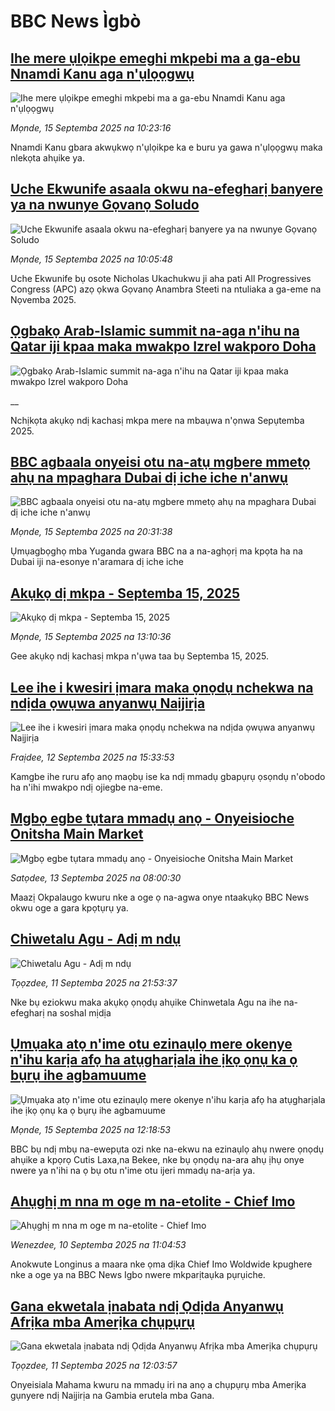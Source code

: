 # BBC News Ìgbò## [Ihe mere ụlọikpe emeghi mkpebi ma a ga-ebu Nnamdi Kanu aga n'ụlọọgwụ](https://www.bbc.com/igbo/articles/c9wdgjg81kpo?at_medium=RSS&at_campaign=rss?at_campaign=githubrss)![Ihe mere ụlọikpe emeghi mkpebi ma a ga-ebu Nnamdi Kanu aga n'ụlọọgwụ](https://ichef.bbci.co.uk/ace/ws/240/cpsprodpb/8659/live/9bd28540-8f31-11f0-b391-6936825093bd.png)_Mọnde, 15 Septemba 2025 na 10:23:16_Nnamdi Kanu gbara akwụkwọ n'ụlọikpe ka e buru ya gawa n'ụlọọgwụ maka nlekọta ahụike ya.## [Uche Ekwunife asaala okwu na-efegharị banyere ya na nwunye Gọvanọ Soludo](https://www.bbc.com/igbo/articles/c8jmejy4gdlo?at_medium=RSS&at_campaign=rss?at_campaign=githubrss)![Uche Ekwunife asaala okwu na-efegharị banyere ya na nwunye Gọvanọ Soludo](https://ichef.bbci.co.uk/ace/ws/240/cpsprodpb/86a0/live/24a375f0-921b-11f0-b391-6936825093bd.jpg)_Mọnde, 15 Septemba 2025 na 10:05:48_Uche Ekwunife bụ osote Nicholas Ukachukwu ji aha pati All Progressives Congress (APC) azọ ọkwa Gọvanọ Anambra Steeti na ntuliaka a ga-eme na Nọvemba 2025.## [Ọgbakọ Arab-Islamic summit na-aga n'ihu na Qatar iji kpaa maka mwakpo Izrel wakporo Doha](https://www.bbc.co.uk/igbo/live/cgr9ekd99rxt?at_medium=RSS&at_campaign=rss?at_campaign=githubrss)![Ọgbakọ Arab-Islamic summit na-aga n'ihu na Qatar iji kpaa maka mwakpo Izrel wakporo Doha](https://ichef.bbci.co.uk/ace/standard/240/cpsprodpb/bd60/live/775a5dd0-9208-11f0-84c8-99de564f0440.jpg)__Nchịkọta akụkọ ndị kachasị mkpa mere na mbaụwa n'ọnwa Sepụtemba 2025.## [BBC agbaala onyeisi otu na-atụ mgbere mmetọ ahụ na mpaghara Dubai dị iche iche n'anwụ](https://www.bbc.com/igbo/articles/cg4214pvl2wo?at_medium=RSS&at_campaign=rss?at_campaign=githubrss)![BBC agbaala onyeisi otu na-atụ mgbere mmetọ ahụ na mpaghara Dubai dị iche iche n'anwụ](https://ichef.bbci.co.uk/ace/ws/240/cpsprodpb/1c16/live/c327cfd0-919b-11f0-b391-6936825093bd.jpg)_Mọnde, 15 Septemba 2025 na 20:31:38_Ụmụagbọghọ mba Yuganda gwara BBC na a na-aghọrị ma kpọta ha na Dubai iji na-esonye n'aramara dị iche iche## [Akụkọ dị mkpa - Septemba 15, 2025](https://www.bbc.com/igbo/articles/c5yk0k4y23qo?at_medium=RSS&at_campaign=rss?at_campaign=githubrss)![Akụkọ dị mkpa - Septemba 15, 2025](https://ichef.bbci.co.uk/ace/ws/240/cpsprodpb/f1a0/live/52df1610-60be-11f0-a40e-a1af2950b220.jpg)_Mọnde, 15 Septemba 2025 na 13:10:36_Gee akụkọ ndị kachasị mkpa n'ụwa taa bụ Septemba 15, 2025.## [Lee ihe i kwesiri ịmara maka ọnọdụ nchekwa na ndịda ọwụwa anyanwụ Naịjirịa ](https://www.bbc.com/igbo/articles/czxp0egq1l0o?at_medium=RSS&at_campaign=rss?at_campaign=githubrss)![Lee ihe i kwesiri ịmara maka ọnọdụ nchekwa na ndịda ọwụwa anyanwụ Naịjirịa ](https://ichef.bbci.co.uk/ace/ws/240/cpsprodpb/7a44/live/ae0c0190-784e-11f0-8071-1788c7e8ae0e.jpg)_Fraịdee, 12 Septemba 2025 na 15:33:53_Kamgbe ihe ruru afọ anọ maọbụ ise ka ndị mmadụ gbapụrụ ọsọndụ n'obodo ha n'ihi mwakpo ndị ojiegbe na-eme.## [Mgbọ egbe tụtara mmadụ anọ - Onyeisioche Onitsha Main Market](https://www.bbc.com/igbo/articles/c5yg7kn0yrgo?at_medium=RSS&at_campaign=rss?at_campaign=githubrss)![Mgbọ egbe tụtara mmadụ anọ - Onyeisioche Onitsha Main Market](https://ichef.bbci.co.uk/ace/ws/240/cpsprodpb/7e85/live/8daecff0-9076-11f0-8846-9bcb3d85cb2b.jpg)_Satọdee, 13 Septemba 2025 na 08:00:30_Maazị Okpalaugo kwuru nke a oge ọ na-agwa onye ntaakụkọ BBC News okwu oge a gara kpọtụrụ ya.## [Chiwetalu Agu - Adị m ndụ](https://www.bbc.com/igbo/articles/c20v3rr8yd5o?at_medium=RSS&at_campaign=rss?at_campaign=githubrss)![Chiwetalu Agu - Adị m ndụ](https://ichef.bbci.co.uk/ace/ws/240/cpsprodpb/e248/live/90234fe0-8f59-11f0-8fab-85f9fe468d17.jpg)_Tọọzdee, 11 Septemba 2025 na 21:53:37_Nke bụ eziokwu maka akụkọ ọnọdụ ahụike Chinwetala Agu na ihe na-efegharị na soshal mịdịa## [Ụmụaka atọ n'ime otu ezinaụlọ mere okenye n'ihu karịa afọ ha atụgharịala ihe ịkọ ọnụ ka ọ bụrụ ihe agbamuume](https://www.bbc.com/igbo/articles/cx27vdjvv20o?at_medium=RSS&at_campaign=rss?at_campaign=githubrss)![Ụmụaka atọ n'ime otu ezinaụlọ mere okenye n'ihu karịa afọ ha atụgharịala ihe ịkọ ọnụ ka ọ bụrụ ihe agbamuume](https://ichef.bbci.co.uk/ace/ws/240/cpsprodpb/8e5e/live/897bb9c0-8da6-11f0-9cf6-cbf3e73ce2b9.jpg)_Mọnde, 15 Septemba 2025 na 12:18:53_BBC bụ ndị mbụ na-ewepụta ozi nke na-ekwu na ezinaụlọ ahụ nwere ọnọdụ ahụike a kpọrọ Cutis Laxa,na Bekee, nke bụ ọnọdụ na-ara ahụ ịhụ onye nwere ya n'ihi na ọ bụ otu n'ime otu ijeri mmadụ na-arịa ya.## [Ahụghị m nna m oge m na-etolite - Chief Imo](https://www.bbc.com/igbo/articles/c77dx64yk5no?at_medium=RSS&at_campaign=rss?at_campaign=githubrss)![Ahụghị m nna m oge m na-etolite - Chief Imo](https://ichef.bbci.co.uk/ace/ws/240/cpsprodpb/3e75/live/be415950-8e35-11f0-8bfd-43c7ca883cc7.png)_Wenezdee, 10 Septemba 2025 na 11:04:53_Anokwute Longinus a maara nke ọma dịka Chief Imo Woldwide kpughere nke a oge ya na BBC News Igbo nwere mkparịtaụka pụrụiche.## [Gana ekwetala ịnabata ndị Ọdịda Anyanwụ Afrịka mba Amerịka chụpụrụ](https://www.bbc.com/igbo/articles/clyx79z9xk9o?at_medium=RSS&at_campaign=rss?at_campaign=githubrss)![Gana ekwetala ịnabata ndị Ọdịda Anyanwụ Afrịka mba Amerịka chụpụrụ](https://ichef.bbci.co.uk/ace/ws/240/cpsprodpb/4f2b/live/0f0652a0-8edb-11f0-bb83-ad56c4d5c170.jpg)_Tọọzdee, 11 Septemba 2025 na 12:03:57_Onyeisiala Mahama kwuru na mmadụ iri na anọ a chụpụrụ mba Amerịka gụnyere ndị Naịjirịa na Gambia erutela mba Gana.